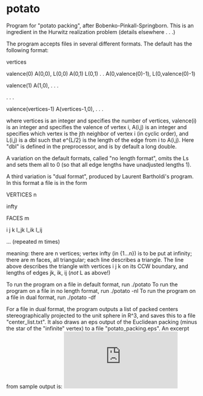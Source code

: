 potato
======

Program for "potato packing", after Bobenko-Pinkall-Springborn. This is an ingredient in the Hurwitz realization
problem (details elsewhere . . .)

The program accepts files in several different formats. The default has the following format:

vertices

valence(0) A(0,0), L(0,0) A(0,1) L(0,1) . . A(0,valence(0)-1), L(0,valence(0)-1)

valence(1) A(1,0), . . .

. . .

valence(vertices-1) A(vertices-1,0), . . .


where vertices is an integer and specifies the number of vertices, valence(i) is an integer and specifies the valence of
vertex i, A(i,j) is an integer and specifies which vertex is the jth neighbor of vertex i (in cyclic order), and L(i,j) is
a dbl such that e^{L/2} is the length of the edge from i to A(i,j). Here "dbl" is defined in the preprocessor, and is by
default a long double.

A variation on the default formats, called "no length format", omits the Ls and sets them all to 0 (so that all edge 
lengths have unadjusted lengths 1).

A third variation is "dual format", produced by Laurent Bartholdi's program. In this format a file is in the form

VERTICES n

infty

FACES m

i j k l_jk l_ik l_ij

... (repeated m times)


meaning: there are n vertices; vertex infty (in {1...n}) is to be put at infinity; there are m faces, all triangular; each
line describes a triangle. The line above describes the triangle with vertices i j k on its CCW boundary, and lengths of edges
jk, ik, ij (*not* L as above!)

To run the program on a file in default format, run ./potato <filename>
To run the program on a file in no length format, run ./potato -nl <filename>
To run the program on a file in dual format, run ./potato -df <filename>

For a file in dual format, the program outputs a list of packed centers stereographically projected to the unit sphere in 
R^3, and saves this to a file "center_list.txt". It also draws an eps output of the Euclidean packing (minus the star of the
"infinite" vertex) to a file "potato_packing.eps". An excerpt from sample output is:
![sample output](https://raw.github.com/dannycalegari/potato/master/sample_potato_packing.pdf)
